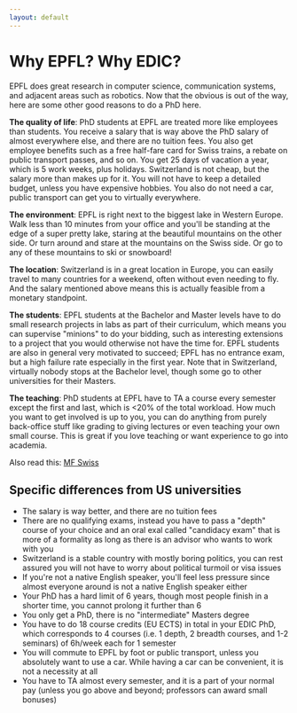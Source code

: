 ```yaml
---
layout: default
---
```


# Why EPFL? Why EDIC?

EPFL does great research in computer science, communication systems, and adjacent areas such as robotics.
Now that the obvious is out of the way, here are some other good reasons to do a PhD here.

**The quality of life**: PhD students at EPFL are treated more like employees than students. You receive a salary that is way above the PhD salary of almost everywhere else,
and there are no tuition fees. You also get employee benefits such as a free half-fare card for Swiss trains, a rebate on public transport passes, and so on.
You get 25 days of vacation a year, which is 5 work weeks, plus holidays.
Switzerland is not cheap, but the salary more than makes up for it. You will not have to keep a detailed budget, unless you have expensive hobbies.
You also do not need a car, public transport can get you to virtually everywhere.

**The environment**: EPFL is right next to the biggest lake in Western Europe. Walk less than 10 minutes from your office and you'll be standing at the edge of a super pretty lake,
staring at the beautiful mountains on the other side. Or turn around and stare at the mountains on the Swiss side. Or go to any of these mountains to ski or snowboard!

**The location**: Switzerland is in a great location in Europe, you can easily travel to many countries for a weekend, often without even needing to fly.
And the salary mentioned above means this is actually feasible from a monetary standpoint.

**The students**: EPFL students at the Bachelor and Master levels have to do small research projects in labs as part of their curriculum,
which means you can supervise "minions" to do your bidding, such as interesting extensions to a project that you would otherwise not have the time for.
EPFL students are also in general very motivated to succeed; EPFL has no entrance exam, but a high failure rate especially in the first year.
Note that in Switzerland, virtually nobody stops at the Bachelor level, though some go to other universities for their Masters.

**The teaching**: PhD students at EPFL have to TA a course every semester except the first and last, which is <20% of the total workload.
How much you want to get involved is up to you, you can do anything from purely back-office stuff like grading to giving lectures or even teaching your own small course.
This is great if you love teaching or want experience to go into academia.


Also read this: [MF Swiss](https://www.reddit.com/r/AskReddit/comments/11pcs1/while_i_lived_in_an_apartment_i_kept_a_linksys/c6oqc3m)


## Specific differences from US universities

* The salary is way better, and there are no tuition fees
* There are no qualifying exams, instead you have to pass a "depth" course of your choice and an oral exal called "candidacy exam" that is more of a formality as long as there is an advisor who wants to work with you
* Switzerland is a stable country with mostly boring politics, you can rest assured you will not have to worry about political turmoil or visa issues
* If you're not a native English speaker, you'll feel less pressure since almost everyone around is not a native English speaker either
* Your PhD has a hard limit of 6 years, though most people finish in a shorter time, you cannot prolong it further than 6
* You only get a PhD, there is no "intermediate" Masters degree
* You have to do 18 course credits (EU ECTS) in total in your EDIC PhD, which corresponds to 4 courses (i.e. 1 depth, 2 breadth courses, and 1-2 seminars) of 6h/week each for 1 semester
* You will commute to EPFL by foot or public transport, unless you absolutely want to use a car. While having a car can be convenient, it is not a necessity at all
* You have to TA almost every semester, and it is a part of your normal pay (unless you go above and beyond; professors can award small bonuses)

